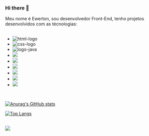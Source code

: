 ### Hi there 👋

 Meu nome é Ewerton, sou desenvolvedor Front-End, tenho projetos desenvolvidos com as técnologias:
<br>
<br>
 -	<img src="https://img.shields.io/badge/HTML5-E34F26?style=for-the-badge&logo=html5&logoColor=white" alt= "html-logo"/>
 -  <img src="https://img.shields.io/badge/CSS3-1572B6?style=for-the-badge&logo=css3&logoColor=white" alt= "css-logo" />
 -  <img src="https://img.shields.io/badge/JavaScript-323330?style=for-the-badge&logo=javascript&logoColor=F7DF1E" alt="logo-java" />
 -  <img src="https://img.shields.io/badge/React-20232A?style=for-the-badge&logo=react&logoColor=61DAFB"/>
 -  <img src="https://img.shields.io/badge/React_Native-20232A?style=for-the-badge&logo=react&logoColor=61DAFB" />
 -  <img src="https://img.shields.io/badge/TypeScript-007ACC?style=for-the-badge&logo=typescript&logoColor=white" />
 -  <img src="https://img.shields.io/badge/Node.js-43853D?style=for-the-badge&logo=node.js&logoColor=white" />
 -  <img src="https://img.shields.io/badge/PostgreSQL-316192?style=for-the-badge&logo=postgresql&logoColor=white" />
 -  <img src="https://img.shields.io/badge/MongoDB-4EA94B?style=for-the-badge&logo=mongodb&logoColor=white" />
 

<br>

[![Anurag's GitHub stats](https://github-readme-stats.vercel.app/api?username=ewertonprado1910)](https://github.com/anuraghazra/github-readme-stats)

[![Top Langs](https://github-readme-stats.vercel.app/api/top-langs/?username=ewertonprado1910)](https://github.com/anuraghazra/github-readme-stats)
<br>
<br>

 <a href="https://www.linkedin.com/feed/"> <img src="https://img.shields.io/badge/LinkedIn-0077B5?style=for-the-badge&logo=linkedin&logoColor=white"/> 
